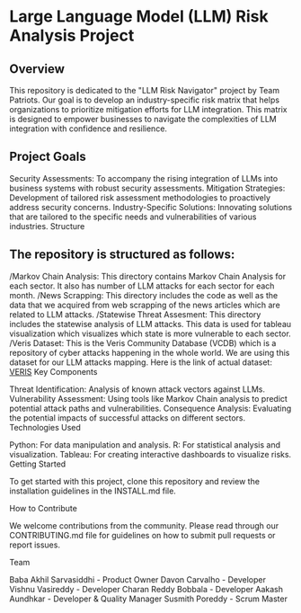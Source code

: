 # Large Language Model (LLM) Risk Analysis Project

## Overview

This repository is dedicated to the "LLM Risk Navigator" project by Team Patriots. Our goal is to develop an industry-specific risk matrix that helps organizations to prioritize mitigation efforts for LLM integration. This matrix is designed to empower businesses to navigate the complexities of LLM integration with confidence and resilience.

## Project Goals

Security Assessments: To accompany the rising integration of LLMs into business systems with robust security assessments.
Mitigation Strategies: Development of tailored risk assessment methodologies to proactively address security concerns.
Industry-Specific Solutions: Innovating solutions that are tailored to the specific needs and vulnerabilities of various industries.
Structure

##  The repository is structured as follows:

/Markov Chain Analysis: This directory contains Markov Chain Analysis for each sector. It also has number of LLM attacks for each sector for each month.
/News Scrapping: This directory includes the code as well as the data that we acquired from web scrapping of the news articles which are related to LLM attacks.
/Statewise Threat Assesment: This directory includes the statewise analysis of LLM attacks. This data is used for tableau visualization which visualizes which state is more vulnerable to each sector.
/Veris Dataset: This is the Veris Community Database (VCDB) which is a repository of cyber attacks happening in the whole world. We are using this dataset for our LLM attacks mapping. Here is the link of actual dataset: [VERIS](https://github.com/vz-risk/VCDB)
Key Components

Threat Identification: Analysis of known attack vectors against LLMs.
Vulnerability Assessment: Using tools like Markov Chain analysis to predict potential attack paths and vulnerabilities.
Consequence Analysis: Evaluating the potential impacts of successful attacks on different sectors.
Technologies Used

Python: For data manipulation and analysis.
R: For statistical analysis and visualization.
Tableau: For creating interactive dashboards to visualize risks.
Getting Started

To get started with this project, clone this repository and review the installation guidelines in the INSTALL.md file.

How to Contribute

We welcome contributions from the community. Please read through our CONTRIBUTING.md file for guidelines on how to submit pull requests or report issues.

Team

Baba Akhil Sarvasiddhi - Product Owner
Davon Carvalho - Developer
Vishnu Vasireddy - Developer
Charan Reddy Bobbala - Developer
Aakash Aundhkar - Developer & Quality Manager
Susmith Poreddy - Scrum Master
